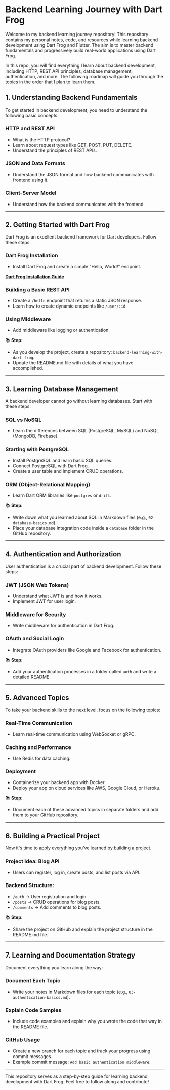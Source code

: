# Backend Learning Journey with Dart Frog

Welcome to my backend learning journey repository! This repository contains my personal notes, code, and resources while learning backend development using Dart Frog and Flutter. The aim is to master backend fundamentals and progressively build real-world applications using Dart Frog.

In this repo, you will find everything I learn about backend development, including HTTP, REST API principles, database management, authentication, and more. The following roadmap will guide you through the topics in the order that I plan to learn them.

## 1. Understanding Backend Fundamentals

To get started in backend development, you need to understand the following basic concepts:

### HTTP and REST API
- What is the HTTP protocol?
- Learn about request types like GET, POST, PUT, DELETE.
- Understand the principles of REST APIs.

### JSON and Data Formats
- Understand the JSON format and how backend communicates with frontend using it.

### Client-Server Model
- Understand how the backend communicates with the frontend.

---

## 2. Getting Started with Dart Frog

Dart Frog is an excellent backend framework for Dart developers. Follow these steps:

### Dart Frog Installation
- Install Dart Frog and create a simple "Hello, World!" endpoint.

[**Dart Frog Installation Guide**](https://dartfrog.io/docs/installation)

### Building a Basic REST API
- Create a `/hello` endpoint that returns a static JSON response.
- Learn how to create dynamic endpoints like `/user/:id`.

### Using Middleware
- Add middleware like logging or authentication.

📚 **Step:**
- As you develop the project, create a repository: `backend-learning-with-dart-frog`.
- Update the README.md file with details of what you have accomplished.

---

## 3. Learning Database Management

A backend developer cannot go without learning databases. Start with these steps:

### SQL vs NoSQL
- Learn the differences between SQL (PostgreSQL, MySQL) and NoSQL (MongoDB, Firebase).

### Starting with PostgreSQL
- Install PostgreSQL and learn basic SQL queries.
- Connect PostgreSQL with Dart Frog.
- Create a user table and implement CRUD operations.

### ORM (Object-Relational Mapping)
- Learn Dart ORM libraries like `postgres` or `drift`.

📚 **Step:**
- Write down what you learned about SQL in Markdown files (e.g., `02-database-basics.md`).
- Place your database integration code inside a `database` folder in the GitHub repository.

---

## 4. Authentication and Authorization

User authentication is a crucial part of backend development. Follow these steps:

### JWT (JSON Web Tokens)
- Understand what JWT is and how it works.
- Implement JWT for user login.

### Middleware for Security
- Write middleware for authentication in Dart Frog.

### OAuth and Social Login
- Integrate OAuth providers like Google and Facebook for authentication.

📚 **Step:**
- Add your authentication processes in a folder called `auth` and write a detailed README.

---

## 5. Advanced Topics

To take your backend skills to the next level, focus on the following topics:

### Real-Time Communication
- Learn real-time communication using WebSocket or gRPC.

### Caching and Performance
- Use Redis for data caching.

### Deployment
- Containerize your backend app with Docker.
- Deploy your app on cloud services like AWS, Google Cloud, or Heroku.

📚 **Step:**
- Document each of these advanced topics in separate folders and add them to your GitHub repository.

---

## 6. Building a Practical Project

Now it's time to apply everything you've learned by building a project.

### Project Idea: Blog API
- Users can register, log in, create posts, and list posts via API.

### Backend Structure:
- `/auth` → User registration and login.
- `/posts` → CRUD operations for blog posts.
- `/comments` → Add comments to blog posts.

📚 **Step:**
- Share the project on GitHub and explain the project structure in the README.md file.

---

## 7. Learning and Documentation Strategy

Document everything you learn along the way:

### Document Each Topic
- Write your notes in Markdown files for each topic (e.g., `03-authentication-basics.md`).

### Explain Code Samples
- Include code examples and explain why you wrote the code that way in the README file.

### GitHub Usage
- Create a new branch for each topic and track your progress using commit messages.
- Example commit message: `Add basic authentication middleware`.

---

This repository serves as a step-by-step guide for learning backend development with Dart Frog. Feel free to follow along and contribute!
